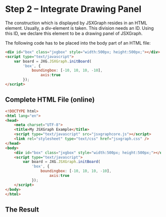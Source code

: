 # Step 2 – Integrate Drawing Panel

The construction which is displayed by JSXGraph resides in an HTML element. Usually, a div-element is taken.
This division needs an ID. Using this ID, we declare this element to be a drawing panel of JSXGraph.

The following code has to be placed into the body part of an HTML file:

```html
<div id="box" class="jxgbox" style="width:500px; height:500px;"></div>
<script type="text/javascript">
    var board = JXG.JSXGraph.initBoard(
        'box', {
            boundingbox: [-10, 10, 10, -10],
                axis:true
        });
</script>
```

## Complete HTML File (online)

```html
<!DOCTYPE html>
<html lang="en">
<head>
    <meta charset="UTF-8">
    <title>My JSXGraph Example</title>
    <script type="text/javascript" src="jsxgraphcore.js"></script>
    <link rel="stylesheet" type="text/css" href="jsxgraph.css" />
</head>
<body>
    <div id="box" class="jxgbox" style="width:500px; height:500px;"></div>
    <script type="text/javascript">
        var board = JXG.JSXGraph.initBoard(
            'box', {
                boundingbox: [-10, 10, 10, -10], 
                    axis:true
            });
    </script>
</body>
</html>
```

## The Result